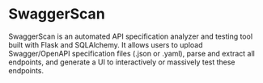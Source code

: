# SwaggerScan
SwaggerScan is an automated API specification analyzer and testing tool built with Flask and SQLAlchemy. It allows users to upload Swagger/OpenAPI specification files (.json or .yaml), parse and extract all endpoints, and generate a UI to interactively or massively test these endpoints.
